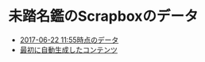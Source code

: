 # 未踏名鑑のScrapboxのデータ

- [2017-06-22 11:55時点のデータ](./mitou-meikan_201706221155.zip)
- [最初に自動生成したコンテンツ](./mitou-meikan_initial.zip)
